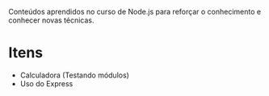 Conteúdos aprendidos no curso de Node.js
para reforçar o conhecimento e conhecer novas técnicas.

<h1>Itens</h1>
    <ul>
        <li>Calculadora (Testando módulos)</li>
        <li>Uso do Express</li>
    </ul>